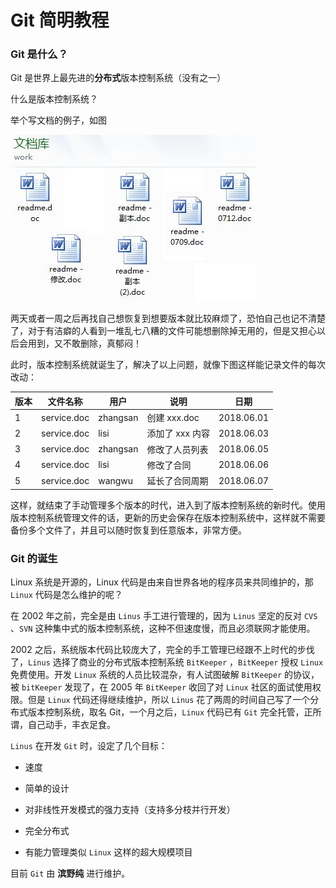 # Git 简明教程

### Git 是什么？

Git 是世界上最先进的**分布式**版本控制系统（没有之一）

什么是版本控制系统？

举个写文档的例子，如图

![多文档备份](./images/git_doc.jpg)

两天或者一周之后再找自己想恢复到想要版本就比较麻烦了，恐怕自己也记不清楚了，对于有洁癖的人看到一堆乱七八糟的文件可能想删除掉无用的，但是又担心以后会用到，又不敢删除，真郁闷！

此时，版本控制系统就诞生了，解决了以上问题，就像下图这样能记录文件的每次改动：

| 版本 | 文件名称    | 用户     | 说明            | 日期       |
| ---- | ----------- | -------- | --------------- | ---------- |
| 1    | service.doc | zhangsan | 创建 xxx.doc    | 2018.06.01 |
| 2    | service.doc | lisi     | 添加了 xxx 内容 | 2018.06.03 |
| 3    | service.doc | zhangsan | 修改了人员列表  | 2018.06.05 |
| 4    | service.doc | lisi     | 修改了合同      | 2018.06.06 |
| 5    | service.doc | wangwu   | 延长了合同周期  | 2018.06.07 |

这样，就结束了手动管理多个版本的时代，进入到了版本控制系统的新时代。使用版本控制系统管理文件的话，更新的历史会保存在版本控制系统中，这样就不需要备份多个文件了，并且可以随时恢复到任意版本，非常方便。



### Git 的诞生

Linux 系统是开源的，Linux 代码是由来自世界各地的程序员来共同维护的，那 `Linux` 代码是怎么维护的呢？

在 2002 年之前，完全是由 `Linus` 手工进行管理的，因为 `Linus` 坚定的反对 `CVS` 、`SVN` 这种集中式的版本控制系统，这种不但速度慢，而且必须联网才能使用。

2002 之后，系统版本代码比较庞大了，完全的手工管理已经跟不上时代的步伐了，`Linus` 选择了商业的分布式版本控制系统 `BitKeeper` ，`BitKeeper` 授权 `Linux` 免费使用。开发 `Linux` 系统的人员比较混杂，有人试图破解 `BitKeeper` 的协议，被 `bitKeeper` 发现了，在 2005 年 `BitKeeper` 收回了对 `Linux` 社区的面试使用权限。但是 `Linux` 代码还得继续维护，所以 `Linus` 花了两周的时间自己写了一个分布式版本控制系统，取名 Git，一个月之后，`Linux` 代码已有 `Git` 完全托管，正所谓，自己动手，丰衣足食。

`Linus` 在开发 `Git` 时，设定了几个目标：

* 速度

* 简单的设计

* 对非线性开发模式的强力支持（支持多分枝并行开发）

* 完全分布式

* 有能力管理类似 `Linux` 这样的超大规模项目

  

目前 `Git` 由 **滨野纯** 进行维护。